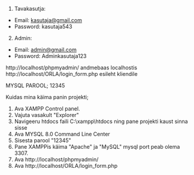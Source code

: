 1. Tavakasutja:
- Email: kasutaja@gmail.com
- Password: kasutaja543
2. Admin:
- Email: admin@gmail.com
- Password: Adminkasutaja123

http://localhost/phpmyadmin/ andmebaas localhostis
http://localhost/ORLA/login_form.php esileht kliendile

MYSQL PAROOL; 12345

Kuidas mina käima panin projekti;
1. Ava XAMPP Control panel.
2. Vajuta vasakult "Explorer"
3. Navigeeru htdocs faili C:\xampp\htdocs ning pane projekti kaust sinna sisse
4. Ava MYSQL 8.0 Command Line Center
5. Sisesta parool "12345"
6. Pane XAMPPis käima "Apache" ja "MySQL" mysql port peab olema 3307.
7. Ava http://localhost/phpmyadmin/
8. Ava http://localhost/ORLA/login_form.php
